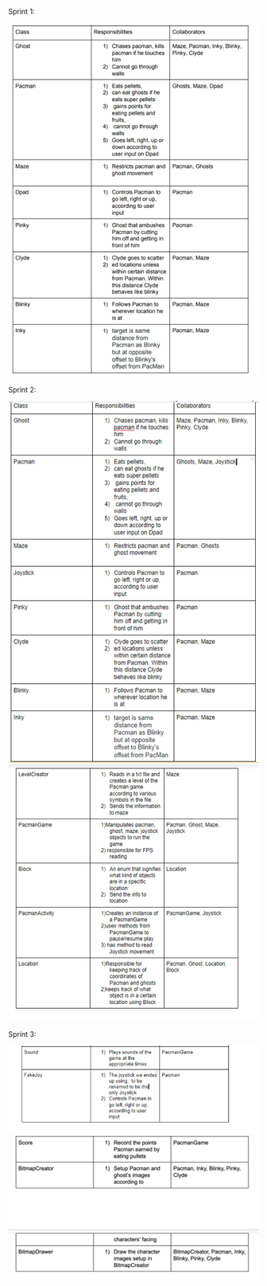 Sprint 1:

![Link to Sprint Chart](https://github.com/ecs160ss12019/Subhunters/blob/master/CRC.PNG)

Sprint 2:

![Link to Sprint Chart](https://github.com/ecs160ss12019/Subhunters/blob/master/CRC/CRC_2-1.PNG)
![Link to Sprint Chart](https://github.com/ecs160ss12019/Subhunters/blob/master/CRC/CRC_2-2.PNG)

Sprint 3:

![Link to Sprint Chart](https://github.com/ecs160ss12019/Subhunters/blob/master/CRC/CRC_3.PNG)
![Link to Sprint Chart](https://github.com/ecs160ss12019/Subhunters/blob/master/CRC/CRC_3-2.PNG)
